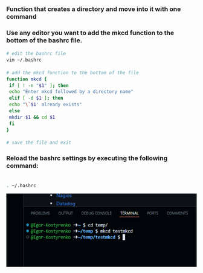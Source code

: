 ### Function that creates a directory and move into it with one command

### Use any editor you want to add the mkcd function to the bottom of the bashrc file.

```sh
# edit the bashrc file
vim ~/.bashrc

# add the mkcd function to the bottom of the file
function mkcd {
 if [ ! -n "$1" ]; then
 echo "Enter mkcd followed by a directory name"
 elif [ -d $1 ]; then
 echo "\`$1' already exists"
 else
 mkdir $1 && cd $1
 fi
}

# save the file and exit
```

### Reload the bashrc settings by executing the following command:

```sh

. ~/.bashrc

```

![test](image.png)
